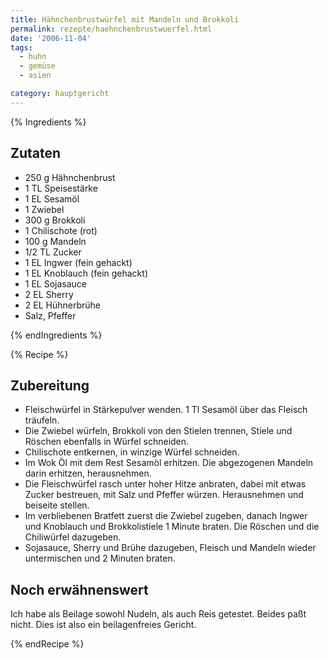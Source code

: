 ```yaml
---
title: Hähnchenbrustwürfel mit Mandeln und Brokkoli
permalink: rezepte/haehnchenbrustwuerfel.html
date: '2006-11-04'
tags:
  - huhn
  - gemüse
  - asien

category: hauptgericht
---
```


{% Ingredients %}

## Zutaten

- 250 g Hähnchenbrust
- 1 TL Speisestärke
- 1 EL Sesamöl
- 1 Zwiebel
- 300 g Brokkoli
- 1 Chilischote (rot)
- 100 g Mandeln
- 1/2 TL Zucker
- 1 EL Ingwer (fein gehackt)
- 1 EL Knoblauch (fein gehackt)
- 1 EL Sojasauce
- 2 EL Sherry
- 2 EL Hühnerbrühe
- Salz, Pfeffer

{% endIngredients %}

{% Recipe %}

## Zubereitung

- Fleischwürfel in Stärkepulver wenden. 1 Tl Sesamöl über das Fleisch träufeln.
- Die Zwiebel würfeln, Brokkoli von den Stielen trennen, Stiele und Röschen ebenfalls in Würfel schneiden.
- Chilischote entkernen, in winzige Würfel schneiden.
- Im Wok Öl mit dem Rest Sesamöl erhitzen. Die abgezogenen Mandeln darin erhitzen, herausnehmen.
- Die Fleischwürfel rasch unter hoher Hitze anbraten, dabei mit etwas Zucker bestreuen, mit Salz und Pfeffer würzen. Herausnehmen und beiseite stellen.
- Im verbliebenen Bratfett zuerst die Zwiebel zugeben, danach Ingwer und Knoblauch und Brokkolistiele 1 Minute braten. Die Röschen und die Chiliwürfel dazugeben.
- Sojasauce, Sherry und Brühe dazugeben, Fleisch und Mandeln wieder untermischen und 2 Minuten braten.

## Noch erwähnenswert

Ich habe als Beilage sowohl Nudeln, als auch Reis getestet. Beides paßt nicht. Dies ist also ein beilagenfreies Gericht.

{% endRecipe %}
